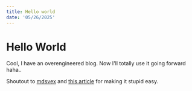 ```yaml
---
title: Hello world
date: '05/26/2025'
---
```


# Hello World

Cool, I have an overengineered blog. Now I'll totally use it going forward haha..

Shoutout to [mdsvex](https://github.com/pngwn/MDsveX) and [this article](https://joshcollinsworth.com/blog/build-static-sveltekit-markdown-blog) for making it stupid easy.